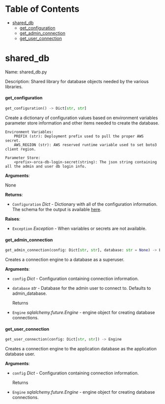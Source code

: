 # Table of Contents

* [shared\_db](#shared_db)
  * [get\_configuration](#shared_db.get_configuration)
  * [get\_admin\_connection](#shared_db.get_admin_connection)
  * [get\_user\_connection](#shared_db.get_user_connection)

<a name="shared_db"></a>
# shared\_db

Name: shared_db.py

Description: Shared library for database objects needed by the various libraries.

<a name="shared_db.get_configuration"></a>
#### get\_configuration

```python
get_configuration() -> Dict[str, str]
```

Create a dictionary of configuration values based on environment variables
parameter store information and other items needed to create the database.


```
Environment Variables:
    PREFIX (str): Deployment prefix used to pull the proper AWS secret.
    AWS_REGION (str): AWS reserved runtime variable used to set boto3 client region.

Parameter Store:
    <prefix>-orca-db-login-secret(string): The json string containing all the admin and user db login info.
```

**Arguments**:

  None
  

**Returns**:

- `Configuration` _Dict_ - Dictionary with all of the configuration information.
  The schema for the output is available [here](schemas/output.json).
  

**Raises**:

- `Exception` _Exception_ - When variables or secrets are not available.

<a name="shared_db.get_admin_connection"></a>
#### get\_admin\_connection

```python
get_admin_connection(config: Dict[str, str], database: str = None) -> Engine
```

Creates a connection engine to a database as a superuser.

**Arguments**:

- `config` _Dict_ - Configuration containing connection information.
- `database` _str_ - Database for the admin user to connect to. Defaults to admin_database.
  
  Returns
- `Engine` _sqlalchemy.future.Engine_ - engine object for creating database connections.

<a name="shared_db.get_user_connection"></a>
#### get\_user\_connection

```python
get_user_connection(config: Dict[str, str]) -> Engine
```

Creates a connection engine to the application database as the application
database user.

**Arguments**:

- `config` _Dict_ - Configuration containing connection information.
  
  Returns
- `Engine` _sqlalchemy.future.Engine_ - engine object for creating database connections.

